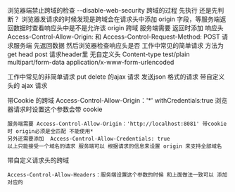 浏览器端禁止跨域的检查
      --disable-web-security
跨域的过程
    先执行 还是先判断？
    浏览器发请求的时候发现是跨域会在请求头中添加 origin 字段，等服务端返回数据时查看响应头中是不是允许该 origin 跨域
    服务端需要 返回时添加 响应头 Access-Control-Allow-Origin:  和  Access-Control-Request-Method: POST
   请求服务端 先返回数据 然后浏览器检查响应头是否
工作中常见的简单请求
 方法为
      get head post
 请求header里
    无自定义头
    Content-type
       test/plain
       multipart/form-data
       application/x-www-form-urlencoded

工作中常见的非简单请求
    put delete 的ajax 请求
    发送json 格式的请求
    带自定义头的 ajax 请求

带Cookie 的跨域
    Access-Control-Allow-Origin：'*'
    withCredentials:true 浏览器请求时设置这个参数会带 cookie

    服务端需要 Access-Control-Allow-Origin：'http://localhost:8081' 带cookie 时 origin必须是全匹配 不能使用*
    另外还需要添加  Access-Control-Allow-Credentials: true
    以上只能接受一个域名的请求 服务端可以 根据请求的信息来设置 origin 来支持全部域名

带自定义请求头的跨域

    Access-Control-Allow-Headers：服务端设置这个参数的时候 和上面做法一致可以 添加对应的

